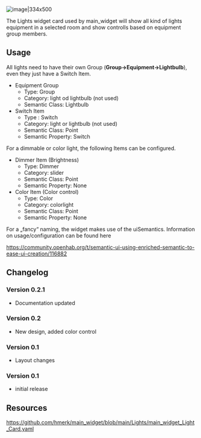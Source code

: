 ![image|334x500](https://community-openhab-org.s3.dualstack.eu-central-1.amazonaws.com/original/3X/6/5/653c25618df28ef9e292ccd42cf8e0193c4eef90.png)

The Lights widget card used by main_widget will show all kind of lights equipment in a selected room and show controlls based on equipment group members.

## Usage

All lights need to have their own Group (**Group->Equipment->Lightbulb**), even they just have a Switch Item.

- Equipment Group
  - Type: Group
  - Category: light od lightbulb (not used)
  - Semantic Class: Lightbulb
- Switch Item
  - Type : Switch
  - Category: light or lightbulb (not used)
  - Semantic Class: Point
  - Semantic Property: Switch

For a dimmable or color light, the following Items can be configured.
- Dimmer Item (Brightness)
  - Type: Dimmer
  - Category: slider
  - Semantic Class: Point
  - Semantic Property: None
- Color Item (Color control)
  - Type: Color
  - Category: colorlight
  - Semantic Class: Point
  - Semantic Property: None

For a „fancy“ naming, the widget makes use of the uiSemantics.
Information on usage/configuration can be found here

https://community.openhab.org/t/semantic-ui-using-enriched-semantic-to-ease-ui-creation/116882

## Changelog
### Version 0.2.1
- Documentation updated
### Version 0.2
-  New design, added color control
### Version 0.1
- Layout changes
### Version 0.1
- initial release

## Resources

https://github.com/hmerk/main_widget/blob/main/Lights/main_widget_Light_Card.yaml